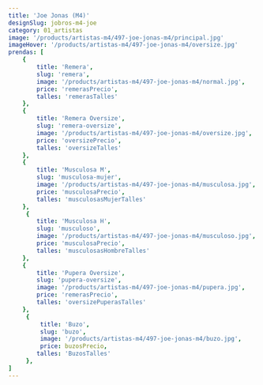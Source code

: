 ```yaml
---
title: 'Joe Jonas (M4)'
designSlug: jobros-m4-joe
category: 01_artistas
image: '/products/artistas-m4/497-joe-jonas-m4/principal.jpg'
imageHover: '/products/artistas-m4/497-joe-jonas-m4/oversize.jpg'
prendas: [
    {   
        title: 'Remera',
        slug: 'remera',          
        image: '/products/artistas-m4/497-joe-jonas-m4/normal.jpg',
        price: 'remerasPrecio',
        talles: 'remerasTalles'
    },
    {
        title: 'Remera Oversize',
        slug: 'remera-oversize',
        image: '/products/artistas-m4/497-joe-jonas-m4/oversize.jpg',
        price: 'oversizePrecio',
        talles: 'oversizeTalles'
    },
    {
        title: 'Musculosa M',
        slug: 'musculosa-mujer',
        image: '/products/artistas-m4/497-joe-jonas-m4/musculosa.jpg',
        price: 'musculosaPrecio',
        talles: 'musculosasMujerTalles'
    },
     {
        title: 'Musculosa H',
        slug: 'musculoso',
        image: '/products/artistas-m4/497-joe-jonas-m4/musculoso.jpg',
        price: 'musculosaPrecio',
        talles: 'musculosasHombreTalles'
    },
    {
        title: 'Pupera Oversize',
        slug: 'pupera-oversize',
        image: '/products/artistas-m4/497-joe-jonas-m4/pupera.jpg',
        price: 'remerasPrecio',
        talles: 'oversizePuperasTalles'
    },
     {
         title: 'Buzo',
         slug: 'buzo',
         image: '/products/artistas-m4/497-joe-jonas-m4/buzo.jpg',
         price: buzosPrecio,
        talles: 'BuzosTalles'
     },
]
---
```

